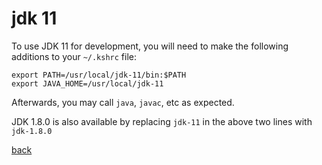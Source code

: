 <!--
title: jdk 11
description: Using JDK 11
author: gbmor
-->

# jdk 11

To use JDK 11 for development, you will need to make the following additions
to your `~/.kshrc` file:

```
export PATH=/usr/local/jdk-11/bin:$PATH
export JAVA_HOME=/usr/local/jdk-11
```

Afterwards, you may call `java`, `javac`, etc as expected.

JDK 1.8.0 is also available by replacing `jdk-11` in the above two lines
with `jdk-1.8.0`

[back](/)
